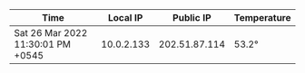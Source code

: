 | Time     | Local IP | Public IP | Temperature |
| ----------- | ----------- | ----------- | ----------- |
| Sat 26 Mar 2022 11:30:01 PM +0545      | 10.0.2.133     | 202.51.87.114  | 53.2° |
